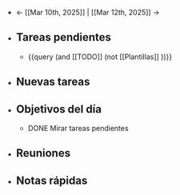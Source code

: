 - ← [[Mar 10th, 2025]] | [[Mar 12th, 2025]] →
- ## Tareas pendientes
	- {{query (and [[TODO]] (not [[Plantillas]] ))}}
- ## Nuevas tareas
- ## Objetivos del día
	- DONE Mirar tareas pendientes
- ## Reuniones
- ## Notas rápidas